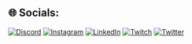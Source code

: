 
## 🌐 Socials:
[![Discord](https://img.shields.io/badge/Discord-%237289DA.svg?logo=discord&logoColor=white)](https://discord.gg/Xannus#4403) [![Instagram](https://img.shields.io/badge/Instagram-%23E4405F.svg?logo=Instagram&logoColor=white)](https://instagram.com/skors0nn) [![LinkedIn](https://img.shields.io/badge/LinkedIn-%230077B5.svg?logo=linkedin&logoColor=white)](https://linkedin.com/in/https://www.linkedin.com/in/dominik-sk%C3%B3rski-21b863265/) [![Twitch](https://img.shields.io/badge/Twitch-%239146FF.svg?logo=Twitch&logoColor=white)](https://twitch.tv/xannusik) [![Twitter](https://img.shields.io/badge/Twitter-%231DA1F2.svg?logo=Twitter&logoColor=white)](https://twitter.com/xannusik) 

<!-- https://gprm.itsvg.in -->
